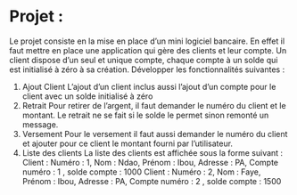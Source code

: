 # Projet :
Le projet consiste en la mise en place d’un mini logiciel bancaire. En effet il faut mettre
en place une
application qui gère des clients et leur compte. Un client dispose d’un seul et unique
compte, chaque
compte à un solde qui est initialisé à zéro à sa création.
Développer les fonctionnalités suivantes :
1. Ajout Client
L’ajout d’un client inclus aussi l’ajout d’un compte pour le client avec un solde initialisé à
zéro
2. Retrait
Pour retirer de l’argent, il faut demander le numéro du client et le montant. Le retrait ne
se fait si le
solde le permet sinon remonté un message.
3. Versement
Pour le versement il faut aussi demander le numéro du client et ajouter pour ce client le
montant fourni
par l’utilisateur.
4. Liste des clients
La liste des clients est affichée sous la forme suivant :
Client : Numéro : 1, Nom : Ndao, Prénom : Ibou, Adresse : PA, Compte numéro : 1 , solde compte : 1000
Client : Numéro : 2, Nom : Faye, Prénom : Ibou, Adresse : PA, Compte numéro : 2 , solde compte : 1500